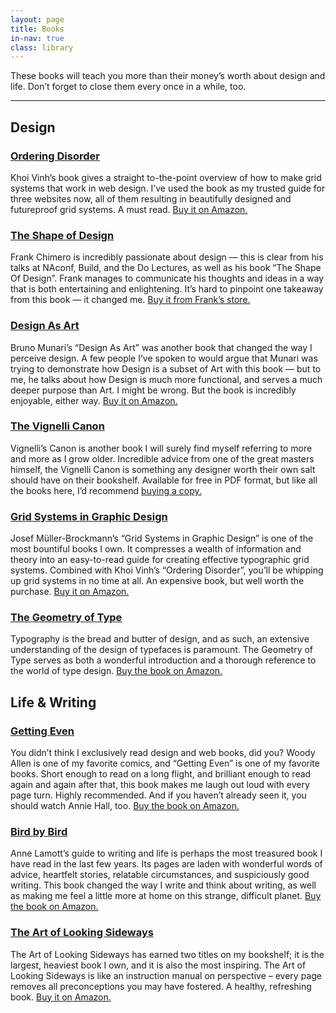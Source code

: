 ```yaml
---
layout: page
title: Books
in-nav: true
class: library
---
```


These books will teach you more than their money’s worth about design and life. Don’t forget to close them every once in a while, too.

* * *

## Design

### [Ordering Disorder](http://www.amazon.co.uk/gp/product/0321703537/ref=as_li_ss_tl?ie=UTF8&camp=1634&creative=19450&creativeASIN=0321703537&linkCode=as2&tag=danedesblo-21)

Khoi Vinh’s book gives a straight to-the-point overview of how to make grid systems that work in web design. I’ve used the book as my trusted guide for three websites now, all of them resulting in beautifully designed and futureproof grid systems. A must read. [Buy it on Amazon.](http://www.amazon.co.uk/gp/product/0321703537/ref=as_li_ss_tl?ie=UTF8&camp=1634&creative=19450&creativeASIN=0321703537&linkCode=as2&tag=danedesblo-21)


### [The Shape of Design](http://shop.frankchimero.com/collections/frontpage/products/the-shape-of-design)

Frank Chimero is incredibly passionate about design — this is clear from his talks at NAconf, Build, and the Do Lectures, as well as his book “The Shape Of Design”. Frank manages to communicate his thoughts and ideas in a way that is both entertaining and enlightening. It’s hard to pinpoint one takeaway from this book — it changed me. [Buy it from Frank’s store.](http://shop.frankchimero.com/collections/frontpage/products/the-shape-of-design)


### [Design As Art](http://www.amazon.co.uk/gp/product/0141035811/ref=as_li_ss_tl?ie=UTF8&camp=1634&creative=19450&creativeASIN=0141035811&linkCode=as2&tag=danedesblo-21)

Bruno Munari’s “Design As Art” was another book that changed the way I perceive design. A few people I’ve spoken to would argue that Munari was trying to demonstrate how Design is a subset of Art with this book — but to me, he talks about how Design is much more functional, and serves a much deeper purpose than Art. I might be wrong. But the book is incredibly enjoyable, either way. [Buy it on Amazon.](http://www.amazon.co.uk/gp/product/0141035811/ref=as_li_ss_tl?ie=UTF8&camp=1634&creative=19450&creativeASIN=0141035811&linkCode=as2&tag=danedesblo-21)


### [The Vignelli Canon](http://www.amazon.co.uk/gp/product/3037782250/ref=as_li_ss_tl?ie=UTF8&camp=1634&creative=19450&creativeASIN=3037782250&linkCode=as2&tag=danedesblo-21)

Vignelli’s Canon is another book I will surely find myself referring to more and more as I grow older. Incredible advice from one of the great masters himself, the Vignelli Canon is something any designer worth their own salt should have on their bookshelf. Available for free in PDF format, but like all the books here, I’d recommend [buying a copy.](http://www.amazon.co.uk/gp/product/3037782250/ref=as_li_ss_tl?ie=UTF8&camp=1634&creative=19450&creativeASIN=3037782250&linkCode=as2&tag=danedesblo-21)


### [Grid Systems in Graphic Design](http://www.amazon.co.uk/gp/product/3721201450/ref=as_li_ss_tl?ie=UTF8&camp=1634&creative=19450&creativeASIN=3721201450&linkCode=as2&tag=danedesblo-21)

Josef Müller-Brockmann’s “Grid Systems in Graphic Design” is one of the most bountiful books I own. It compresses a wealth of information and theory into an easy-to-read guide for creating effective typographic grid systems. Combined with Khoi Vinh’s “Ordering Disorder”, you’ll be whipping up grid systems in no time at all. An expensive book, but well worth the purchase. [Buy it on Amazon.](http://www.amazon.co.uk/gp/product/3721201450/ref=as_li_ss_tl?ie=UTF8&camp=1634&creative=19450&creativeASIN=3721201450&linkCode=as2&tag=danedesblo-21)


### [The Geometry of Type](http://www.amazon.co.uk/gp/product/0500241422/ref=as_li_ss_tl?ie=UTF8&camp=1634&creative=19450&creativeASIN=0500241422&linkCode=as2&tag=danedesblo-21)

Typography is the bread and butter of design, and as such, an extensive understanding of the design of typefaces is paramount. The Geometry of Type serves as both a wonderful introduction and a thorough reference to the world of type design. [Buy the book on Amazon.](http://www.amazon.co.uk/gp/product/0500241422/ref=as_li_ss_tl?ie=UTF8&camp=1634&creative=19450&creativeASIN=0500241422&linkCode=as2&tag=danedesblo-21)


## Life & Writing

### [Getting Even](http://www.amazon.co.uk/gp/product/033032795X/ref=as_li_ss_tl?ie=UTF8&camp=1634&creative=19450&creativeASIN=033032795X&linkCode=as2&tag=danedesblo-21)

You didn’t think I exclusively read design and web books, did you? Woody Allen is one of my favorite comics, and “Getting Even” is one of my favorite books. Short enough to read on a long flight, and brilliant enough to read again and again after that, this book makes me laugh out loud with every page turn. Highly recommended. And if you haven’t already seen it, you should watch Annie Hall, too. [Buy the book on Amazon.](http://www.amazon.co.uk/gp/product/033032795X/ref=as_li_ss_tl?ie=UTF8&camp=1634&creative=19450&creativeASIN=033032795X&linkCode=as2&tag=danedesblo-21)


### [Bird by Bird](http://www.amazon.co.uk/gp/product/0385480016/ref=as_li_ss_tl?ie=UTF8&camp=1634&creative=19450&creativeASIN=0385480016&linkCode=as2&tag=danedesblo-21)

Anne Lamott’s guide to writing and life is perhaps the most treasured book I have read in the last few years. Its pages are laden with wonderful words of advice, heartfelt stories, relatable circumstances, and suspiciously good writing. This book changed the way I write and think about writing, as well as making me feel a little more at home on this strange, difficult planet. [Buy the book on Amazon.](http://www.amazon.co.uk/gp/product/0385480016/ref=as_li_ss_tl?ie=UTF8&camp=1634&creative=19450&creativeASIN=0385480016&linkCode=as2&tag=danedesblo-21)


### [The Art of Looking Sideways](http://www.amazon.co.uk/gp/product/0714834491/ref=as_li_ss_tl?ie=UTF8&camp=1634&creative=19450&creativeASIN=0714834491&linkCode=as2&tag=danedesblo-21)

The Art of Looking Sideways has earned two titles on my bookshelf; it is the largest, heaviest book I own, and it is also the most inspiring. The Art of Looking Sideways is like an instruction manual on perspective – every page removes all preconceptions you may have fostered. A healthy, refreshing book. [Buy it on Amazon.](http://www.amazon.co.uk/gp/product/0714834491/ref=as_li_ss_tl?ie=UTF8&camp=1634&creative=19450&creativeASIN=0714834491&linkCode=as2&tag=danedesblo-21)
